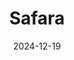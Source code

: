 ---  
layout: startup_page  
title: "Safara"  
id: "safara.com"  
permalink: "/safarasafara.com12192024/"  
website: "https://www.safara.com/"  
funding_round: ""  
funding_amount: "$14M"  
investors: "Sequoia, Defy.vc"  
about: "Safara is a hospitality technology company that allows customers to book hotels worldwide, including both chains and independent properties. It offers a curated list of hotels based on consumer data and community recommendations, along with a rewards program. Safara also acquired Skipper, a booking engine for independent hotels, to further enhance its platform and offerings."  
markets: "Hospitality Technology, Hotel, Marketplace, SaaS, Travel"  
hq: "Los Angeles, California, United States"  
founded_year: "2018"  
linkedin: "https://www.linkedin.com/company/safaratravels"  
twitter: "https://twitter.com/safara_travels"  
instagram: ""  
facebook: "https://www.facebook.com/travelsafara"  
crunchbase: "https://www.crunchbase.com/organization/safara"  
pitchbook: "https://pitchbook.com/profiles/company/416511-10"  

date_display: "19-Dec-2024"  
date: "2024-12-19"

# SEO Optimization  
meta_title: "Safara -  Funding ($14M)"  
meta_description: "Safara, Safara is a hospitality technology company that allows customers to book hotels worldwide, including both chains and independent properties. It offers..."  
meta_keywords: "Safara, Hospitality Technology, Hotel, Marketplace, SaaS, Travel,  funding"  
canonical_url: "https://startup.projectstartups.com/safarasafara.com12192024/"  
---